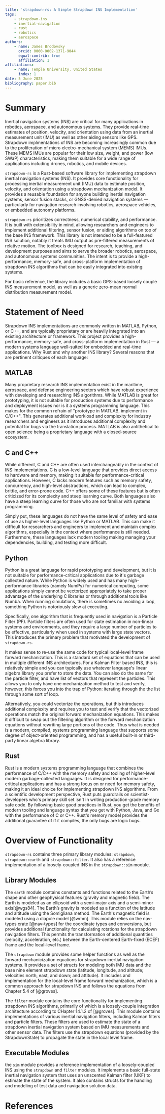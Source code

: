 ```yaml
---
title: 'strapdown-rs: A Simple Strapdown INS Implementation'
tags:
    - strapdown-ins
    - inertial-navigation
    - rust
    - robotics
    - aerospace
authors:
    - name: James Brodovsky
      orcid: 0000-0002-1371-9044
      equal-contrib: true
      affiliation: 1
affiliations:
    - name: Temple University, United States
      index: 1
date: 5 June 2025
bibliography: paper.bib
---
```


# Summary

Inertial navigation systems (INS) are critical for many applications in robotics, aerospace, and autonomous systems. They provide real-time estimates of position, velocity, and orientation using data from an inertial measurement unit (IMU) as well as other aiding sensors like GPS. Strapdown implmentations of INS are becoming increasingly common due to the proliferation of micro electro-mechanical system (MEMS) IMUs. These MEMS IMUs are popular for their low size, weight, and power (low SWaP) characteristics, making them suitable for a wide range of applications including drones, robotics, and mobile devices.

`strapdown-rs` is a Rust-based software library for implementing strapdown inertial navigation systems (INS). It provides core functionality for processing inertial measurement unit (IMU) data to estimate position, velocity, and orientation using a strapdown mechanization model. It provides a reusable foundation for anyone building inertial navigation systems, sensor fusion stacks, or GNSS-denied navigation systems — particularly for navigation research involving robotics, aerospace vehicles, or embedded autonomy platforms.

`strapdown-rs` prioritizes correctness, numerical stability, and performance. It is built with extensibility in mind, allowing researchers and engineers to implement additional filtering, sensor fusion, or aiding algorithms on top of the base INS framework. This library is not intended to be a full-featured INS solution, notably it treats IMU output as pre-filtered measurements of relative motion. The toolbox is designed for research, teaching, and development purposes and aims to serve the broader robotics, aerospace, and autonomous systems communities. The intent is to provide a high-performance, memory-safe, and cross-platform implementation of strapdown INS algorithms that can be easily integrated into existing systems.

For basic reference, the library includes a basic GPS-based loosely couple INS measurement model, as well as a generic zero-mean normal distribution measurement model.

# Statement of Need

Strapdown INS implementations are commonly written in MATLAB, Python, or C++, and are typically proprietary or are heavily integrated into an existing architecture or framework. This project provides a high-performance, memory-safe, and cross-platform implementation in Rust — a modern systems language well-suited for embedded and real-time applications. Why Rust and why another INS library? Several reasons that are pertinent critiques of each language:

## MATLAB

Many proprietary research INS implementation exist in the maritime, aerospace, and defense engineering sectors which have robust experience with developing and researching INS algorithms. While MATLAB is great for prototyping, it is not suitable for production systems due to performance and deployment issues nor is it a systems programming language. This makes for the common refrain of "prototype in MATLAB, implement in C/C++". This generates additional workload and complexity for industry researchers and engineers as it introduces additional complexity and potential for bugs via the translation process. MATLAB is also antithetical to open science being a proprietary language with a closed-source ecosystem.

## C and C++

While different, C and C++ are often used interchangeably in the context of INS implementations. C is a low-level language that provides direct access to hardware and memory, making it suitable for performance-critical applications. However, C lacks modern features such as memory safety, concurrency, and high-level abstractions, which can lead to complex, brittle, and error-prone code. C++ offers some of these features but is often criticized for its complexity and steep learning curve. Both languages also have a steep learning curve for those who are not familiar with systems programming.

Simply put, these languages do not have the same level of safety and ease of use as higher-level languages like Python or MATLAB. This can make it difficult for researchers and engineers to implement and maintain complex algorithms, especially in the context where performance is still needed. Furthermore, these languages lack modern tooling making managing your dependencies, building, and testing more difficult.

## Python

Python is a great language for rapid prototyping and development, but it is not suitable for performance-critical applications due to it's garbage collected nature. While Python is widely used and has many high-performance libraries (namely NumPy) for numerical computing, some applications simply cannot be vectorized appropriately to take proper advantage of the underlying C libraries or through additional tools like Numba. When running simulations, there is sometimes no avoiding a loop, something Python is notoriously slow at executing.

Specifically, one algorithm that is frequently used in navigation is a Particle Filter (PF). Particle filters are often used for state estimation in non-linear systems and environments, and they require a large number of particles to be effective, particularly when used in systems with large state vectors. This introduces the primary problem that motivated the development of `strapdown-rs`.

It makes sense to re-use the same code for typical local-level frame forward mechanization. This is a standard set of equations that can be used in multiple different INS architectures. For a Kalman Filter based INS, this is relatively simple and you can typically use whatever language's linear algebra library you prefer to store the data. You can also do the same for the particle filter, and have list of vectors that represent the particles. This allows you to only have one mechanization method to test and verify, however, this forces you into the trap of Python: iterating through the the list through some sort of loop.

Alternatively, you could vectorize the operations, but this introduces additional complexity and requires you to test and verify that the vectorized operations match the original forward mechanization equations. This makes it difficult to swap out the filtering algorithm or the forward mechanization equations without rewriting large portions of the code. Thus what is needed is a modern, compiled, systems programming language that supports some degree of object-oriented programming, and has a useful built-in or third-party linear algebra library.

## Rust

Rust is a modern systems programming language that combines the performance of C/C++ with the memory safety and tooling of higher-level modern garbage-collected languages. It is designed for performance-critical applications and has a strong focus on or need for memory safety, making it an ideal choice for implementing strapdown INS algorithms. From a scientific development perspective, Rust puts guardrails on scientist-developers who's primary skill set isn't in writing production-grade memory safe code. By following basic good practices in Rust, you get the benefits of modern tooling and language syntax that you get with Python, Java, and Go with the performance of C or C++. Rust's memory model provides the additional guarantee of if it compiles, the only bugs are logic bugs.

# Overview of Functionality

`strapdown-rs` contains three primary library modules: `strapdown`, `strapdown::earth` and `strapdown::filter`. It also has a reference implementation of a loosely-coupled INS in the `strapdown::sim` module.

## Library Modules

The `earth` module contains constants and functions related to the Earth’s shape and other geophysical features (gravity and magnetic field). The Earth is modeled as an ellipsoid with a semi-major axis and a semi-minor axis[@wgs84]. The Earth’s gravity is modeled as a function of the latitude and altitude using the Somigliana method. The Earth's magnetic field is modeled using a diapole model [@wmm]. This module relies on the nav-types crate [@nav-types] for the coordinate types and conversions, but provides additional functionality for calculating rotations for the strapdown navigation filters. This permits the transformation of additional quantities (velocity, acceleration, etc.) between the Earth-centered Earth-fixed (ECEF) frame and the local-level frame.

The `strapdown` module provides some helper functions as well as the forward mechanicization equations for strapdown inertial navigation systems. It provides a set of structs for modeling both IMU data and the base nine element strapdown state (latitude, longitude, and altitude; velocities north, east, and down; and attitude). It includes and implementation for the local-level frame forward mechanization, which is a common approach for strapdown INS and follows the equations from Chapter 5.4 of [@groves].

The `filter` module contains the core functionality for implementing strapdown INS algorithms, primarily of which is a loosely-couple integration architecture according to CHapter 14.1.2 of [@groves]. This module contains implementations of various inertial navigation filters, including Kalman filters and particle filters. These filters are used to estimate the state of a strapdown inertial navigation system based on IMU measurements and other sensor data. The filters use the strapdown equations (provided by the StrapdownState) to propagate the state in the local level frame.

## Executable Modules

the `sim` module provides a reference implementation of a loosely-coupled INS using the `strapdown` and `filter` modules. It implements a basic full-state inertial navigation system that uses an unscented Kalman filter (UKF) to estimate the state of the system. It also contains structs for the handling and modeling of test data and navigation solution data.

# References
